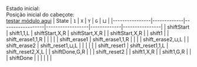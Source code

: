 Estado inicial: <br>
Posição inicial do cabeçote: <br>
[testar módulo aqui](https://github.com/SauloSamps/TimeCalculator/blob/main/caso%204/3.txt)
| State          | `1`         | `X`             | `Y`             | `G`         | ⊔             |
|----------------|-------------|------------------|------------------|-------------|----------------|
| shiftStart     | shift1,1,L  | shiftStart,X,R   | shiftStart,X,R   |             | shiftStart,X,R |
| shift1         |             | shift_erase1,1,R |                  |             |                |
| shift_erase1   | shift_erase1,1,R |              |                  |             | shift_erase2,⊔,L |
| shift_erase2   | shift_reset1,⊔,L |              |                  |             |                |
| shift_reset1   | shift_reset1,1,L | shift_reset2,X,L |              | shiftDone,G,R |                |
| shift_reset2   |             | shift1,X,R       |                  | shift1,G,R   |                |
| shiftDone      |             |                  |                  |             |                |
